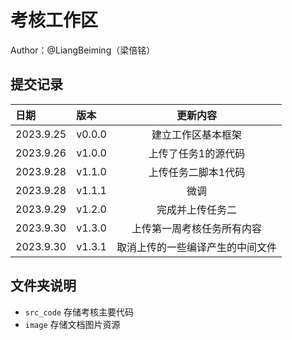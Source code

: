 # 考核工作区
Author：@LiangBeiming（梁倍铭）
## 提交记录

|  日期  |   版本|    更新内容               |
|:---    |:---   |:---:                     |
|2023.9.25|v0.0.0|建立工作区基本框架          |
|2023.9.26|v1.0.0|上传了任务1的源代码|
|2023.9.28|v1.1.0|上传任务二脚本1代码|
|2023.9.28|v1.1.1|微调|
|2023.9.29|v1.2.0|完成并上传任务二|
|2023.9.30|v1.3.0|上传第一周考核任务所有内容|
|2023.9.30|v1.3.1|取消上传的一些编译产生的中间文件|

## 文件夹说明
+ ```src_code``` 存储考核主要代码
+ ```image``` 存储文档图片资源


